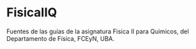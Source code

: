 # FisicaIIQ
Fuentes de las guías de la asignatura Fisica II para Quimicos, del Departamento de Física, FCEyN, UBA.
